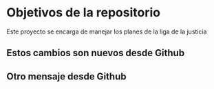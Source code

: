 # Objetivos de la repositorio

Este proyecto se encarga de manejar los planes de la liga de la justicia


## Estos cambios son nuevos desde Github
## Otro mensaje desde Github
